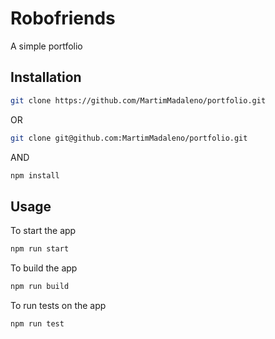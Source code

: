 # Robofriends

A simple portfolio

## Installation

```bash
git clone https://github.com/MartimMadaleno/portfolio.git
```
OR
```bash
git clone git@github.com:MartimMadaleno/portfolio.git
```
AND
```bash
npm install
```

## Usage

To start the app

```bash
npm run start
```

To build the app

```bash
npm run build
```
To run tests on the app

```bash
npm run test
```